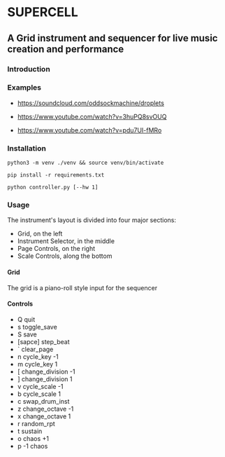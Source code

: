 # SUPERCELL

## A Grid instrument and sequencer for live music creation and performance

### Introduction

### Examples

- https://soundcloud.com/oddsockmachine/droplets

- https://www.youtube.com/watch?v=3huPQ8svOUQ

- https://www.youtube.com/watch?v=pdu7UI-fMRo

### Installation

`python3 -m venv ./venv && source venv/bin/activate`

`pip install -r requirements.txt`

`python controller.py [--hw 1]`

### Usage

The instrument's layout is divided into four major sections:

- Grid, on the left
- Instrument Selector, in the middle
- Page Controls, on the right
- Scale Controls, along the bottom

#### Grid

The grid is a piano-roll style input for the sequencer

#### Controls

- Q quit
- s toggle_save
- S save
- [sapce] step_beat
- \` clear_page
- n cycle_key -1
- m cycle_key 1
- [ change_division -1
- ] change_division 1
- v cycle_scale -1
- b cycle_scale 1
- c swap_drum_inst
- z change_octave -1
- x change_octave 1
- r random_rpt
- t sustain
- o chaos +1
- p -1 chaos
